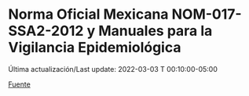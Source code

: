 # Norma Oficial Mexicana NOM-017-SSA2-2012 y Manuales para la Vigilancia Epidemiológica

Última actualización/Last update: 2022-03-03 T 00:10:00-05:00

 [Fuente](https://www.gob.mx/salud/documentos/manuales-para-la-vigilancia-epidemiologica-102563)
